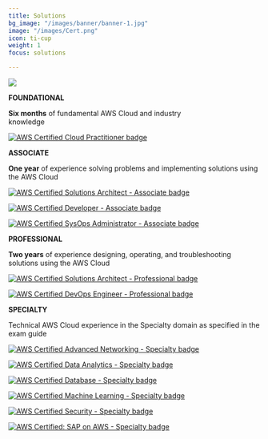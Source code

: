 ```yaml
---
title: Solutions
bg_image: "/images/banner/banner-1.jpg"
image: "/images/Cert.png"
icon: ti-cup
weight: 1
focus: solutions

---
```

![](/images/Cert.png)

**FOUNDATIONAL**

**Six months** of fundamental AWS Cloud and industry  
knowledge

[![AWS Certified Cloud Practitioner badge](https://d1.awsstatic.com/training-and-certification/certification-badges/AWS-Certified-Cloud-Practitioner_badge.634f8a21af2e0e956ed8905a72366146ba22b74c.png "AWS Certified Cloud Practitioner")](https://aws.amazon.com/certification/certified-cloud-practitioner/?ch=sec&sec=rmg&d=1)

**ASSOCIATE**

**One year** of experience solving problems and implementing solutions using the AWS Cloud

[![AWS Certified Solutions Architect - Associate badge](https://d1.awsstatic.com/training-and-certification/certification-badges/AWS-Certified-Solutions-Architect-Associate_badge.3419559c682629072f1eb968d59dea0741772c0f.png "AWS Certified Solutions Architect - Associate")](https://aws.amazon.com/certification/certified-solutions-architect-associate/?ch=sec&sec=rmg&d=1)

[![AWS Certified Developer - Associate badge](https://d1.awsstatic.com/training-and-certification/certification-badges/AWS-Certified-Developer-Associate_badge.5c083fa855fe82c1cf2d0c8b883c265ec72a17c0.png "AWS Certified Developer - Associate")](https://aws.amazon.com/certification/certified-developer-associate/?ch=sec&sec=rmg&d=1)

[![AWS Certified SysOps Administrator - Associate badge](https://d1.awsstatic.com/training-and-certification/certification-badges/AWS-Certified-SysOps-Administrator-Associate_badge.c3586b02748654fb588633314dd66a1d6841893b.png "AWS Certified SysOps Administrator - Associate")](https://aws.amazon.com/certification/certified-sysops-admin-associate/?ch=sec&sec=rmg&d=1)

**PROFESSIONAL**

**Two years** of experience designing, operating, and troubleshooting solutions using the AWS Cloud

[![AWS Certified Solutions Architect - Professional badge](https://d1.awsstatic.com/training-and-certification/certification-badges/AWS-Certified-Solutions-Architect-Professional_badge.69d82ff1b2861e1089539ebba906c70b011b928a.png "AWS Certified Solutions Architect - Professional")](https://aws.amazon.com/certification/certified-solutions-architect-professional/?ch=sec&sec=rmg&d=1)

[![AWS Certified DevOps Engineer - Professional badge](https://d1.awsstatic.com/training-and-certification/certification-badges/AWS-Certified-DevOps-Engineer-Professional_badge.7492bf660b5351e51f3f8015e4818924294a7e8c.png "AWS Certified DevOps Engineer - Professional")](https://aws.amazon.com/certification/certified-devops-engineer-professional/?ch=sec&sec=rmg&d=1)

**SPECIALTY**

Technical AWS Cloud experience in the Specialty domain as specified in the exam guide

[![AWS Certified Advanced Networking - Specialty badge](https://d1.awsstatic.com/training-and-certification/certification-badges/AWS-Certified-Advanced-Networking-Specialty_badge.e09a4e04210dd4dd57ace21344af66986d4b4dc7.png "AWS Certified Advanced Networking - Specialty")](https://aws.amazon.com/certification/certified-advanced-networking-specialty/?ch=sec&sec=rmg&d=1)

[![AWS Certified Data Analytics - Specialty badge](https://d1.awsstatic.com/training-and-certification/certification-badges/AWS-Certified-Data-Analytics-Specialty_badge.c74203ecf6d7c4889d01d8b4ba5c9df6e69c6f43.png "AWS Certified Data Analytics - Specialty")](https://aws.amazon.com/certification/certified-data-analytics-specialty/?ch=sec&sec=rmg&d=1)

[![AWS Certified Database - Specialty badge](https://d1.awsstatic.com/training-and-certification/certification-badges/AWS-Certified-Database-Specialty_badge.28105e7379583941c3e2c68f1afb03b45ecf7507.png "AWS Certified Database - Specialty")](https://aws.amazon.com/certification/certified-database-specialty/?ch=sec&sec=rmg&d=1)

[![AWS Certified Machine Learning - Specialty badge](https://d1.awsstatic.com/training-and-certification/certification-badges/AWS-Certified-Machine-Learning-Specialty_badge.e5d66b56552bbf046f905bacaecef6dad0ae7180.png "AWS Certified Machine Learning - Specialty")](https://aws.amazon.com/certification/certified-machine-learning-specialty/?ch=sec&sec=rmg&d=1)

[![AWS Certified Security - Specialty badge](https://d1.awsstatic.com/training-and-certification/certification-badges/AWS-Certified-Security-Specialty_badge.75ad1e505c0241bdb321f4c4d9abc51c0109c54f.png "AWS Certified Security - Specialty")](https://aws.amazon.com/certification/certified-security-specialty/?ch=sec&sec=rmg&d=1)

[![AWS Certified: SAP on AWS - Specialty badge](https://d1.awsstatic.com/training-and-certification/certification-badges/AWS-Certified-SAP-on-AWS-Specialty-badge.7009ddbfc0bfd454ff66d27f8ef7fa52412fbc92.png "AWS Certified: SAP on AWS - Specialty")](https://aws.amazon.com/certification/certified-sap-on-aws-specialty/?ch=sec&sec=rmg&d=1)